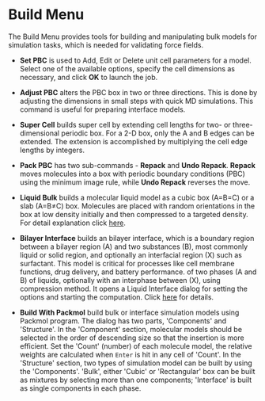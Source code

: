 # Build Menu

The Build Menu provides tools for building and manipulating bulk models for simulation tasks, which is needed for validating force fields.

- **Set PBC** is used to Add, Edit or Delete unit cell parameters for a model. Select one of the available options, specify the cell dimensions as necessary, and click **OK** to launch the job. 

- **Adjust PBC** alters the PBC box in two or three directions.  This is done by adjusting the dimensions in small steps with quick MD simulations. This command is useful for preparing interface models.

- **Super Cell** builds super cell by extending cell lengths for two- or three-dimensional periodic box. For a 2-D box, only the A and B edges can be extended. The extension is accomplished by multiplying the cell edge lengths by integers.    

- **Pack PBC** has two sub-commands - **Repack** and **Undo Repack**. **Repack** moves molecules into a box with periodic boundary conditions (PBC) using the minimum image rule, while **Undo Repack** reverses the move.

- **Liquid Bulk** builds a molecular liquid model as a cubic box (A=B=C) or a slab (A=B≠C) box. Molecules are placed with random orientations in the box at low density initially and then compressed to a targeted density. For detail explanation click [here](./Build-Liquid-Bulk.md).

- **Bilayer Interface** builds an bilayer interface, which is a boundary region between a bilayer region (A) and two substances (B), most commonly liquid or solid region, and optionally an interfacial region (X) such as surfactant. This model is critical for processes like cell membrane functions, drug delivery, and battery performance. 
of two phases (A and B) of liquids, optionally with an interphase between (X), using compression method. It opens a Liquid Interface dialog for setting the options and starting the computation. Click [here](./build-Liquid-Interface.md) for details.

- **Build With Packmol** build bulk or interface simulation models using Packmol program. The dialog has two parts, 'Components' and 'Structure'. In the 'Component' section, molecular models should be selected in the order of descending size so that the insertion is more efficient. Set the 'Count' (number) of each molecule model, the relative weights are calculated when `Enter` is hit in any cell of 'Count'. In the 'Structure' section, two types of simulation model can be built by using the 'Components'. 'Bulk', either 'Cubic' or 'Rectangular' box can be built as mixtures by selecting more than one components; 'Interface' is built as single components in each phase.